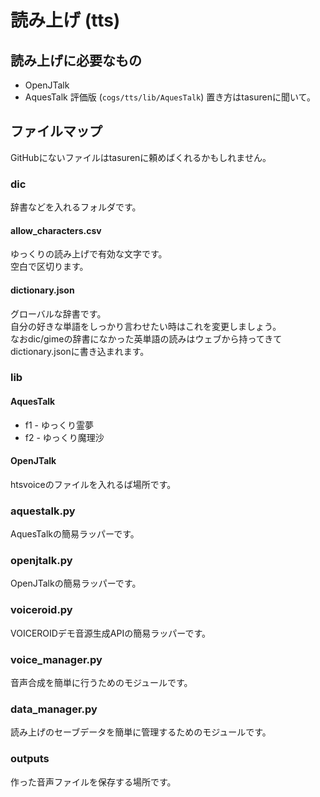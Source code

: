 # 読み上げ (tts)
## 読み上げに必要なもの
* OpenJTalk
* AquesTalk 評価版 (`cogs/tts/lib/AquesTalk`)
置き方はtasurenに聞いて。
## ファイルマップ
GitHubにないファイルはtasurenに頼めばくれるかもしれません。
### dic
辞書などを入れるフォルダです。
#### allow_characters.csv
ゆっくりの読み上げで有効な文字です。  
空白で区切ります。
#### dictionary.json
グローバルな辞書です。  
自分の好きな単語をしっかり言わせたい時はこれを変更しましょう。  
なおdic/gimeの辞書になかった英単語の読みはウェブから持ってきてdictionary.jsonに書き込まれます。
### lib
#### AquesTalk
* f1 - ゆっくり霊夢
* f2 - ゆっくり魔理沙
#### OpenJTalk
htsvoiceのファイルを入れるば場所です。
### aquestalk.py
AquesTalkの簡易ラッパーです。
### openjtalk.py
OpenJTalkの簡易ラッパーです。
### voiceroid.py
VOICEROIDデモ音源生成APIの簡易ラッパーです。
### voice_manager.py
音声合成を簡単に行うためのモジュールです。
### data_manager.py
読み上げのセーブデータを簡単に管理するためのモジュールです。
### outputs
作った音声ファイルを保存する場所です。
